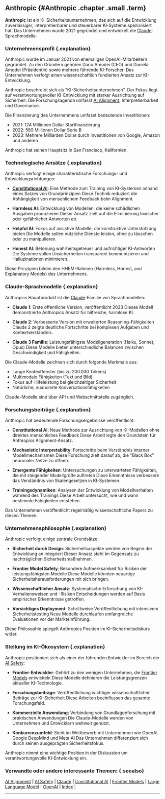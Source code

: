 ## Anthropic {#Anthropic .chapter .small .term}

**Anthropic** ist ein KI-Sicherheitsunternehmen, das sich auf die Entwicklung zuverlässiger, interpretierbarer und steuerbarer KI-Systeme spezialisiert hat.
Das Unternehmen wurde 2021 gegründet und entwickelt die [Claude](#Claude)-Sprachmodelle.

### Unternehmensprofil {.explanation}

Anthropic wurde im Januar 2021 von ehemaligen OpenAI-Mitarbeitern gegründet.
Zu den Gründern gehören Dario Amodei (CEO) und Daniela Amodei (Präsidentin) sowie mehrere führende KI-Forscher.
Das Unternehmen verfolgt einen wissenschaftlich fundierten Ansatz zur KI-Entwicklung.

Anthropic beschreibt sich als "KI-Sicherheitsunternehmen".
Der Fokus liegt auf verantwortungsvoller KI-Entwicklung mit starker Ausrichtung auf Sicherheit.
Die Forschungsagenda umfasst [AI Alignment](#AI-Alignment), Interpretierbarkeit und Governance.

Die Finanzierung des Unternehmens umfasst bedeutende Investitionen:
- 2021: 124 Millionen Dollar Startfinanzierung
- 2022: 580 Millionen Dollar Serie B
- 2023: Mehrere Milliarden Dollar durch Investitionen von Google, Amazon und anderen

Anthropic hat seinen Hauptsitz in San Francisco, Kalifornien.

### Technologische Ansätze {.explanation}

Anthropic verfolgt einige charakteristische Forschungs- und Entwicklungsrichtungen:

- **[Constitutional AI](#Constitutional-AI)**: Eine Methode zum Training von KI-Systemen anhand eines Satzes von Grundprinzipien
Diese Technik reduziert die Abhängigkeit von menschlichem Feedback beim Alignment.

- **Harmless AI**: Entwicklung von Modellen, die keine schädlichen Ausgaben produzieren
Dieser Ansatz zielt auf die Eliminierung toxischer oder gefährlicher Antworten ab.

- **Helpful AI**: Fokus auf assistive Modelle, die konstruktive Unterstützung bieten
Die Modelle sollen nützliche Dienste leisten, ohne zu täuschen oder zu manipulieren.

- **Honest AI**: Betonung wahrheitsgetreuer und aufrichtiger KI-Antworten
Die Systeme sollen Unsicherheiten transparent kommunizieren und Halluzinationen minimieren.

Diese Prinzipien bilden den HHEM-Rahmen (Harmless, Honest, and Explanatory Models) des Unternehmens.

### Claude-Sprachmodelle {.explanation}

Anthropics Hauptprodukt ist die [Claude](#Claude)-Familie von Sprachmodellen:

- **Claude 1**: Erste öffentliche Version, veröffentlicht 2023
Dieses Modell demonstrierte Anthropics Ansatz für hilfreiche, harmlose KI.

- **Claude 2**: Verbesserte Version mit erweiterten Reasoning-Fähigkeiten
Claude 2 zeigte deutliche Fortschritte bei komplexen Aufgaben und Kontextverständnis.

- **Claude 3 Familie**: Leistungsfähigste Modellgeneration (Haiku, Sonnet, Opus)
Diese Modelle bieten unterschiedliche Balancen zwischen Geschwindigkeit und Fähigkeiten.

Die Claude-Modelle zeichnen sich durch folgende Merkmale aus:
- Lange Kontextfenster (bis zu 200.000 Tokens)
- Multimodale Fähigkeiten (Text und Bild)
- Fokus auf Hilfeleistung bei gleichzeitiger Sicherheit
- Natürliche, nuancierte Konversationsfähigkeiten

Claude-Modelle sind über API und Webschnittstelle zugänglich.

### Forschungsbeiträge {.explanation}

Anthropic hat bedeutende Forschungsergebnisse veröffentlicht:

- **Constitutional AI**: Neue Methode zur Ausrichtung von KI-Modellen ohne direktes menschliches Feedback
Diese Arbeit legte den Grundstein für Anthropics Alignment-Ansatz.

- **Mechanistic Interpretability**: Fortschritte beim Verständnis interner Modellmechanismen
Diese Forschung zielt darauf ab, die "Black Box" neuronaler Netze zu öffnen.

- **Emergente Fähigkeiten**: Untersuchungen zu unerwarteten Fähigkeiten, die mit steigender Modellgröße auftreten
Diese Erkenntnisse verbessern das Verständnis von Skalengesetzen in KI-Systemen.

- **Trainingsdynamiken**: Analysen der Entwicklung von Modellverhalten während des Trainings
Diese Arbeit untersucht, wie und wann bestimmte Fähigkeiten entstehen.

Das Unternehmen veröffentlicht regelmäßig wissenschaftliche Papers zu diesen Themen.

### Unternehmensphilosophie {.explanation}

Anthropic verfolgt einige zentrale Grundsätze:

- **Sicherheit durch Design**: Sicherheitsaspekte werden von Beginn der Entwicklung an integriert
Dieser Ansatz steht im Gegensatz zu nachträglichen Sicherheitsmaßnahmen.

- **Frontier Model Safety**: Besondere Aufmerksamkeit für Risiken der leistungsfähigsten Modelle
Diese Modelle könnten neuartige Sicherheitsherausforderungen mit sich bringen.

- **Wissenschaftlicher Ansatz**: Systematische Erforschung von KI-Verhaltensweisen und -Risiken
Entscheidungen werden auf Basis empirischer Erkenntnisse getroffen.

- **Vorsichtiges Deployment**: Schrittweise Veröffentlichung mit intensivem Sicherheitstesting
Neue Modelle durchlaufen umfangreiche Evaluationen vor der Markteinführung.

Diese Philosophie spiegelt Anthropics Position im KI-Sicherheitsdiskurs wider.

### Stellung im KI-Ökosystem {.explanation}

Anthropic positioniert sich als einer der führenden Entwickler im Bereich der [AI Safety](#AI-Safety):

- **Frontier-Entwickler**: Gehört zu den wenigen Unternehmen, die [Frontier Models](#Frontier-Models) entwickeln
Diese Modelle definieren die Leistungsgrenzen aktueller KI-Technologie.

- **Forschungsbeiträge**: Veröffentlichung wichtiger wissenschaftlicher Beiträge zur KI-Sicherheit
Diese Arbeiten beeinflussen das gesamte Forschungsfeld.

- **Kommerzielle Anwendung**: Verbindung von Grundlagenforschung mit praktischen Anwendungen
Die Claude-Modelle werden von Unternehmen und Entwicklern weltweit genutzt.

- **Konkurrenzumfeld**: Steht im Wettbewerb mit Unternehmen wie OpenAI, Google DeepMind und Meta AI
Das Unternehmen differenziert sich durch seinen ausgeprägten Sicherheitsfokus.

Anthropic nimmt eine wichtige Position in der Diskussion um verantwortungsvolle KI-Entwicklung ein.

### Verwandte oder andere interessante Themen: {.seealso}

[AI Alignment](#AI-Alignment) |
[AI Safety](#AI-Safety) |
[Claude](#Claude) |
[Constitutional AI](#Constitutional-AI) |
[Frontier Models](#Frontier-Models) |
[Large Language Model](#Large-Language-Model) |
[OpenAI](#OpenAI) |
[Index](#Index) |

----


